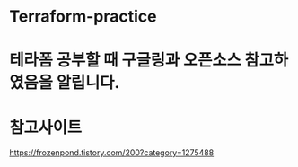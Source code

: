 # Terraform-practice

# 테라폼 공부할 때 구글링과 오픈소스 참고하였음을 알립니다.

# 참고사이트
https://frozenpond.tistory.com/200?category=1275488
